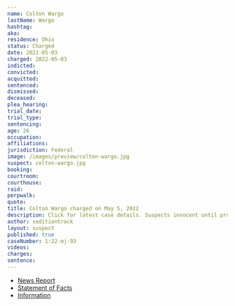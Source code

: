 ```yaml
---
name: Colton Wargo
lastName: Wargo
hashtag:
aka:
residence: Ohio
status: Charged
date: 2022-05-03
charged: 2022-05-03
indicted:
convicted:
acquitted:
sentenced:
dismissed:
deceased:
plea_hearing:
trial_date:
trial_type:
sentencing:
age: 26
occupation:
affiliations:
jurisdiction: Federal
image: /images/preview/colton-wargo.jpg
suspect: colton-wargo.jpg
booking:
courtroom:
courthouse:
raid:
perpwalk:
quote:
title: Colton Wargo charged on May 5, 2022
description: Click for latest case details. Suspects innocent until proven guilty.
author: seditiontrack
layout: suspect
published: true
caseNumber: 1:22-mj-93
videos:
charges:
sentence:
---
```

- [News Report](https://www.cleveland.com/court-justice/2022/05/feds-charge-north-olmsted-mother-westlake-son-in-jan-6-capitol-riot.html)
- [Statement of Facts](https://www.justice.gov/usao-dc/case-multi-defendant/file/1505781/download)
- [Information](https://extremism.gwu.edu/sites/g/files/zaxdzs2191/f/Colton%20and%20Kimberly%20Wargo%20Information.pdf)

